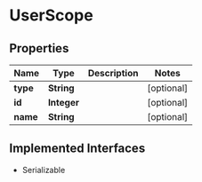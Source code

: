 

# UserScope


## Properties

| Name | Type | Description | Notes |
|------------ | ------------- | ------------- | -------------|
|**type** | **String** |  |  [optional] |
|**id** | **Integer** |  |  [optional] |
|**name** | **String** |  |  [optional] |


## Implemented Interfaces

* Serializable


